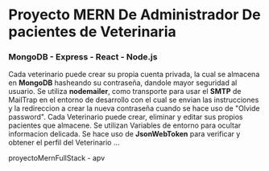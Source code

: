# Proyecto **MERN** De Administrador De pacientes de Veterinaria
### MongoDB - Express - React - Node.js

Cada veterinario puede crear su propia cuenta privada, la cual se almacena en **MongoDB** hasheando su contraseña, dandole mayor seguridad al usuario.
Se utiliza **nodemailer**, como transporte para usar el **SMTP** de MailTrap en el entorno de desarrollo con el cual se envian las instrucciones y la redireccion a crear la nueva contraseña cuando se hace uso de "Olvide password".
Cada Veterinario puede crear, eliminar y editar sus propios pacientes que almacene.
Se utilizan Variables de entorno para ocultar informacion delicada.
Se hace uso de **JsonWebToken** para verificar y obtener el perfil del Veterinario
...

proyectoMernFullStack - apv